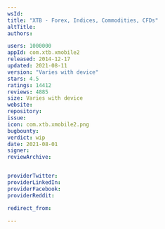 ```yaml
---
wsId: 
title: "XTB - Forex, Indices, Commodities, CFDs"
altTitle: 
authors:

users: 1000000
appId: com.xtb.xmobile2
released: 2014-12-17
updated: 2021-08-11
version: "Varies with device"
stars: 4.5
ratings: 14412
reviews: 4885
size: Varies with device
website: 
repository: 
issue: 
icon: com.xtb.xmobile2.png
bugbounty: 
verdict: wip
date: 2021-08-01
signer: 
reviewArchive:


providerTwitter: 
providerLinkedIn: 
providerFacebook: 
providerReddit: 

redirect_from:

---
```




